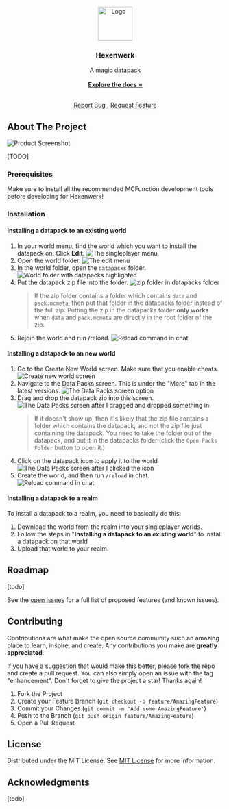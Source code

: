                          
<br/>
<div align="center">
<a href="https://github.com/ShaanCoding/ReadME-Generator">
<img src="https://github.com/Project-Hexenwerk/hexenwerk-datapack/blob/main/pack.png?raw=true" alt="Logo" width="80" height="80">
</a>
<h3 align="center">Hexenwerk</h3>
<p align="center">
A magic datapack
<br/>
<br/>
<a href="https://github.com/Project-Hexenwerk/hexenwerk-datapack/wiki"><strong>Explore the docs »</strong></a>
<br/>
<br/>
  
<a href="https://github.com/Project-Hexenwerk/hexenwerk-datapack/issues">Report Bug .</a>
<a href="https://github.com/Project-Hexenwerk/hexenwerk-datapack/issues">Request Feature</a>
</p>
</div>

## About The Project

![Product Screenshot](https://static.planetminecraft.com/files/image/minecraft/data-pack/2023/480/16623402_l.webp)

[TODO]

### Prerequisites

Make sure to install all the recommended MCFunction development tools before developing for Hexenwerk!

### Installation

#### Installing a datapack to an existing world

1. In your world menu, find the world which you want to install the datapack on. Click **Edit**.
   ![The singleplayer menu](https://dph.tixte.co/r/install_guide_1.png)
2. Open the world folder.
   ![The edit menu](https://dph.tixte.co/r/install_guide_2.png)
3. In the world folder, open the `datapacks` folder.
   ![World folder with datapacks highlighted](https://dph.tixte.co/r/install_guide_3.png)
4. Put the datapack zip file into the folder.
   ![zip folder in datapacks folder](https://dph.tixte.co/r/install_guide_4.png)
   > If the zip folder contains a folder which contains `data` and `pack.mcmeta`, then put that folder in the datapacks folder instead of the full zip. Putting the zip in the datapacks folder **only works** when `data` and `pack.mcmeta` are directly in the root folder of the zip.
5. Rejoin the world and run /reload.
   ![Reload command in chat](https://dph.tixte.co/r/install_guide_5.png)

#### Installing a datapack to an new world

1. Go to the Create New World screen. Make sure that you enable cheats.
   ![Create new world screen](https://dph.tixte.co/r/install_guide_6.png)
2. Navigate to the Data Packs screen. This is under the "More" tab in the latest versions.
   ![The Data Packs screen option](https://dph.tixte.co/r/install_guide_7.png)
3. Drag and drop the datapack zip into this screen.
   ![The Data Packs screen after I dragged and dropped something in](https://dph.tixte.co/r/install_guide_8.png)
   > If it doesn't show up, then it's likely that the zip file contains a folder which contains the datapack, and not the zip file just containing the datapack. You need to take the folder out of the datapack, and put it in the datapacks folder (click the `Open Packs Folder` button to open it.)
4. Click on the datapack icon to apply it to the world
   ![The Data Packs screen after I clicked the icon](https://dph.tixte.co/r/install_guide_9.png)
5. Create the world, and then run `/reload` in chat.
   ![Reload command in chat](https://dph.tixte.co/r/install_guide_5.png)

#### Installing a datapack to a realm

To install a datapack to a realm, you need to basically do this:

1. Download the world from the realm into your singleplayer worlds.
2. Follow the steps in "**Installing a datapack to an existing world**" to install a datapack on that world
3. Upload that world to your realm.

## Roadmap

[todo]

See the [open issues](https://github.com/Project-Hexenwerk/hexenwerk-datapack/issues) for a full list of proposed features (and known issues).

## Contributing

Contributions are what make the open source community such an amazing place to learn, inspire, and create. Any contributions you make are **greatly appreciated**.

If you have a suggestion that would make this better, please fork the repo and create a pull request. You can also simply open an issue with the tag "enhancement".
Don't forget to give the project a star! Thanks again!

1. Fork the Project
2. Create your Feature Branch (`git checkout -b feature/AmazingFeature`)
3. Commit your Changes (`git commit -m 'Add some AmazingFeature'`)
4. Push to the Branch (`git push origin feature/AmazingFeature`)
5. Open a Pull Request

## License

Distributed under the MIT License. See [MIT License](https://opensource.org/licenses/MIT) for more information.

## Acknowledgments

[todo]
